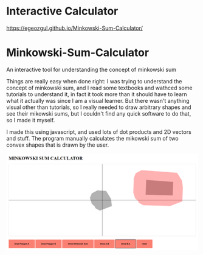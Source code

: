 # Interactive Calculator
https://egeozgul.github.io/Minkowski-Sum-Calculator/

# Minkowski-Sum-Calculator
An interactive tool for understanding the concept of minkowski sum

Things are really easy when done right: I was trying to understand the concept of minkowski sum, and I read some 
textbooks and wathced some tutorials to understand it, in fact it took more than it should have to learn what it actually was since 
I am a visual learner. But there wasn't anything visual other than tutorials, so I really needed to draw arbitrary shapes and see 
their mikowski sums, but I couldn't find any quick software to do that, so I made it myself.

I made this using javascript, and used lots of dot products and 2D vectors and stuff.
The program manually calculates the mikowski sum of two convex shapes that is drawn by the user.

![sample](sample.png)
